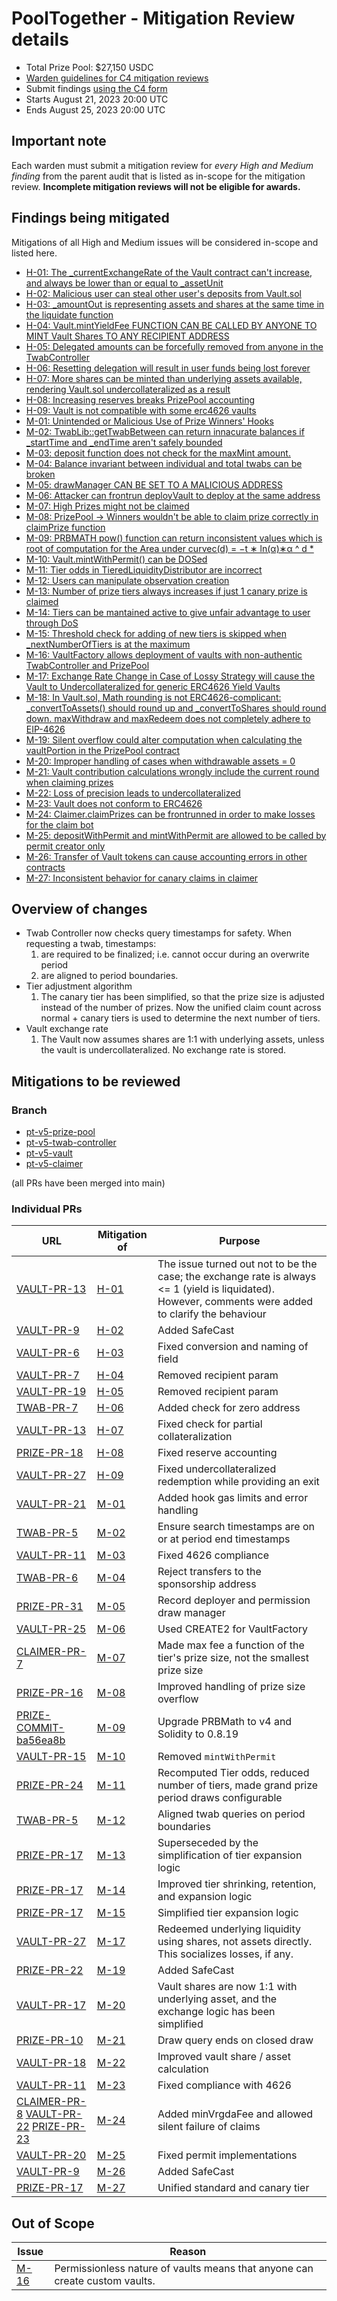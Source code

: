 # PoolTogether - Mitigation Review details
- Total Prize Pool: $27,150 USDC 
- [Warden guidelines for C4 mitigation reviews](https://code4rena.notion.site/Guidelines-for-C4-mitigation-reviews-ed10fc5cfbf640bd8dcec66f38b343c4)
- Submit findings [using the C4 form](https://code4rena.com/contests/2023-08-pooltogether-mitigation/submit)
- Starts August 21, 2023 20:00 UTC 
- Ends August 25, 2023 20:00 UTC 

## Important note 

Each warden must submit a mitigation review for *every High and Medium finding* from the parent audit that is listed as in-scope for the mitigation review. **Incomplete mitigation reviews will not be eligible for awards.**

## Findings being mitigated

Mitigations of all High and Medium issues will be considered in-scope and listed here.

- [H-01: The _currentExchangeRate of the Vault contract can't increase, and always be lower than or equal to _assetUnit](https://github.com/code-423n4/2023-07-pooltogether-findings/issues/443)
- [H-02: Malicious user can steal other user's deposits from Vault.sol](https://github.com/code-423n4/2023-07-pooltogether-findings/issues/439)
- [H-03: _amountOut is representing assets and shares at the same time in the liquidate function](https://github.com/code-423n4/2023-07-pooltogether-findings/issues/427)
- [H-04: Vault.mintYieldFee FUNCTION CAN BE CALLED BY ANYONE TO MINT Vault Shares TO ANY RECIPIENT ADDRESS](https://github.com/code-423n4/2023-07-pooltogether-findings/issues/396)
- [H-05: Delegated amounts can be forcefully removed from anyone in the TwabController](https://github.com/code-423n4/2023-07-pooltogether-findings/issues/351)
- [H-06: Resetting delegation will result in user funds being lost forever](https://github.com/code-423n4/2023-07-pooltogether-findings/issues/206)
- [H-07: More shares can be minted than underlying assets available, rendering Vault.sol undercollateralized as a result](https://github.com/code-423n4/2023-07-pooltogether-findings/issues/190)
- [H-08: Increasing reserves breaks PrizePool accounting](https://github.com/code-423n4/2023-07-pooltogether-findings/issues/147)
- [H-09: Vault is not compatible with some erc4626 vaults](https://github.com/code-423n4/2023-07-pooltogether-findings/issues/79)
- [M-01: Unintended or Malicious Use of Prize Winners' Hooks](https://github.com/code-423n4/2023-07-pooltogether-findings/issues/465)
- [M-02: TwabLib::getTwabBetween can return innacurate balances if _startTime and _endTime aren't safely bounded](https://github.com/code-423n4/2023-07-pooltogether-findings/issues/464)
- [M-03: deposit function does not check for the maxMint amount.](https://github.com/code-423n4/2023-07-pooltogether-findings/issues/458)
- [M-04: Balance invariant between individual and total twabs can be broken](https://github.com/code-423n4/2023-07-pooltogether-findings/issues/452)
- [M-05: drawManager CAN BE SET TO A MALICIOUS ADDRESS](https://github.com/code-423n4/2023-07-pooltogether-findings/issues/431)
- [M-06: Attacker can frontrun deployVault to deploy at the same address](https://github.com/code-423n4/2023-07-pooltogether-findings/issues/416)
- [M-07: High Prizes might not be claimed](https://github.com/code-423n4/2023-07-pooltogether-findings/issues/415)
- [M-08: PrizePool -> Winners wouldn't be able to claim prize correctly in claimPrize function](https://github.com/code-423n4/2023-07-pooltogether-findings/issues/399)
- [M-09: PRBMATH pow() function can return inconsistent values which is root of computation for the Area under curvec(d) = −t ∗ ln(α)∗α ^ d *](https://github.com/code-423n4/2023-07-pooltogether-findings/issues/395)
- [M-10: Vault.mintWithPermit() can be DOSed](https://github.com/code-423n4/2023-07-pooltogether-findings/issues/384)
- [M-11: Tier odds in TieredLiquidityDistributor are incorrect](https://github.com/code-423n4/2023-07-pooltogether-findings/issues/352)
- [M-12: Users can manipulate observation creation](https://github.com/code-423n4/2023-07-pooltogether-findings/issues/334)
- [M-13: Number of prize tiers always increases if just 1 canary prize is claimed](https://github.com/code-423n4/2023-07-pooltogether-findings/issues/332)
- [M-14: Tiers can be mantained active to give unfair advantage to user through DoS](https://github.com/code-423n4/2023-07-pooltogether-findings/issues/331)
- [M-15: Threshold check for adding of new tiers is skipped when _nextNumberOfTiers is at the maximum](https://github.com/code-423n4/2023-07-pooltogether-findings/issues/314)
- [M-16: VaultFactory allows deployment of vaults with non-authentic TwabController and PrizePool](https://github.com/code-423n4/2023-07-pooltogether-findings/issues/300)
- [M-17: Exchange Rate Change in Case of Lossy Strategy will cause the Vault to Undercollateralized for generic ERC4626 Yield Vaults](https://github.com/code-423n4/2023-07-pooltogether-findings/issues/256)
- [M-18: In Vault.sol, Math rounding is not ERC4626-complicant: _convertToAssets() should round up and _convertToShares should round down. maxWithdraw and maxRedeem does not completely adhere to EIP-4626](https://github.com/code-423n4/2023-07-pooltogether-findings/issues/250)
- [M-19: Silent overflow could alter computation when calculating the vaultPortion in the PrizePool contract](https://github.com/code-423n4/2023-07-pooltogether-findings/issues/243)
- [M-20: Improper handling of cases when withdrawable assets = 0](https://github.com/code-423n4/2023-07-pooltogether-findings/issues/180)
- [M-21: Vault contribution calculations wrongly include the current round when claiming prizes](https://github.com/code-423n4/2023-07-pooltogether-findings/issues/150)
- [M-22: Loss of precision leads to undercollateralized](https://github.com/code-423n4/2023-07-pooltogether-findings/issues/143)
- [M-23: Vault does not conform to ERC4626](https://github.com/code-423n4/2023-07-pooltogether-findings/issues/129)
- [M-24: Claimer.claimPrizes can be frontrunned in order to make losses for the claim bot](https://github.com/code-423n4/2023-07-pooltogether-findings/issues/115)
- [M-25: depositWithPermit and mintWithPermit are allowed to be called by permit creator only](https://github.com/code-423n4/2023-07-pooltogether-findings/issues/113)
- [M-26: Transfer of Vault tokens can cause accounting errors in other contracts](https://github.com/code-423n4/2023-07-pooltogether-findings/issues/91)
- [M-27: Inconsistent behavior for canary claims in claimer](https://github.com/code-423n4/2023-07-pooltogether-findings/issues/61)

## Overview of changes

- Twab Controller now checks query timestamps for safety. When requesting a twab, timestamps:
    1. are required to be finalized; i.e. cannot occur during an overwrite period
    2. are aligned to period boundaries.
- Tier adjustment algorithm
    1. The canary tier has been simplified, so that the prize size is adjusted instead of the number of prizes. Now the unified claim count across normal + canary tiers is used to determine the next number of tiers.
- Vault exchange rate
    1. The Vault now assumes shares are 1:1 with underlying assets, unless the vault is undercollateralized. No exchange rate is stored.

## Mitigations to be reviewed

### Branch

- [pt-v5-prize-pool](https://github.com/GenerationSoftware/pt-v5-prize-pool)
- [pt-v5-twab-controller](https://github.com/GenerationSoftware/pt-v5-twab-controller)
- [pt-v5-vault](https://github.com/GenerationSoftware/pt-v5-vault)
- [pt-v5-claimer](https://github.com/GenerationSoftware/pt-v5-claimer)

(all PRs have been merged into main)

### Individual PRs

| URL | Mitigation of | Purpose | 
| ----------- | ------------- | ----------- |
| [VAULT-PR-13](https://github.com/GenerationSoftware/pt-v5-vault/pull/13) | [H-01](https://github.com/code-423n4/2023-07-pooltogether-findings/issues/443) | The issue turned out not to be the case; the exchange rate is always <= 1 (yield is liquidated). However, comments were added to clarify the behaviour |
| [VAULT-PR-9](https://github.com/GenerationSoftware/pt-v5-vault/pull/9) | [H-02](https://github.com/code-423n4/2023-07-pooltogether-findings/issues/439) | Added SafeCast |
| [VAULT-PR-6](https://github.com/GenerationSoftware/pt-v5-vault/pull/6) | [H-03](https://github.com/code-423n4/2023-07-pooltogether-findings/issues/427) | Fixed conversion and naming of field |
| [VAULT-PR-7](https://github.com/GenerationSoftware/pt-v5-vault/pull/7)| [H-04](https://github.com/code-423n4/2023-07-pooltogether-findings/issues/396) | Removed recipient param |
| [VAULT-PR-19](https://github.com/GenerationSoftware/pt-v5-vault/pull/19) | [H-05](https://github.com/code-423n4/2023-07-pooltogether-findings/issues/351) | Removed recipient param |
| [TWAB-PR-7](https://github.com/GenerationSoftware/pt-v5-twab-controller/pull/7) | [H-06](https://github.com/code-423n4/2023-07-pooltogether-findings/issues/206) | Added check for zero address |
| [VAULT-PR-13](https://github.com/GenerationSoftware/pt-v5-vault/pull/13) | [H-07](https://github.com/code-423n4/2023-07-pooltogether-findings/issues/190) | Fixed check for partial collateralization |
| [PRIZE-PR-18](https://github.com/GenerationSoftware/pt-v5-prize-pool/pull/18) | [H-08](https://github.com/code-423n4/2023-07-pooltogether-findings/issues/147) | Fixed reserve accounting |
| [VAULT-PR-27](https://github.com/GenerationSoftware/pt-v5-vault/pull/27) | [H-09](https://github.com/code-423n4/2023-07-pooltogether-findings/issues/79) | Fixed undercollateralized redemption while providing an exit |
| [VAULT-PR-21](https://github.com/GenerationSoftware/pt-v5-vault/pull/21) | [M-01](https://github.com/code-423n4/2023-07-pooltogether-findings/issues/465) | Added hook gas limits and error handling |
| [TWAB-PR-5](https://github.com/GenerationSoftware/pt-v5-twab-controller/pull/5) | [M-02](https://github.com/code-423n4/2023-07-pooltogether-findings/issues/464) | Ensure search timestamps are on or at period end timestamps |
| [VAULT-PR-11](https://github.com/GenerationSoftware/pt-v5-vault/pull/11) | [M-03](https://github.com/code-423n4/2023-07-pooltogether-findings/issues/458) | Fixed 4626 compliance |
| [TWAB-PR-6](https://github.com/GenerationSoftware/pt-v5-twab-controller/pull/6) | [M-04](https://github.com/code-423n4/2023-07-pooltogether-findings/issues/452) | Reject transfers to the sponsorship address |
| [PRIZE-PR-31](https://github.com/GenerationSoftware/pt-v5-prize-pool/pull/31) | [M-05](https://github.com/code-423n4/2023-07-pooltogether-findings/issues/431) | Record deployer and permission draw manager |
| [VAULT-PR-25](https://github.com/GenerationSoftware/pt-v5-vault/pull/25) | [M-06](https://github.com/code-423n4/2023-07-pooltogether-findings/issues/416) | Used CREATE2 for VaultFactory |
| [CLAIMER-PR-7](https://github.com/GenerationSoftware/pt-v5-claimer/pull/7) | [M-07](https://github.com/code-423n4/2023-07-pooltogether-findings/issues/415) | Made max fee a function of the tier's prize size, not the smallest prize size |
| [PRIZE-PR-16](https://github.com/GenerationSoftware/pt-v5-prize-pool/pull/16) | [M-08](https://github.com/code-423n4/2023-07-pooltogether-findings/issues/399) | Improved handling of prize size overflow |
| [PRIZE-COMMIT-ba56ea8b](https://github.com/GenerationSoftware/pt-v5-prize-pool/commit/ba56ea8bac3bce06f1e08ae071a19954dd720b1f) | [M-09](https://github.com/code-423n4/2023-07-pooltogether-findings/issues/395) | Upgrade PRBMath to v4 and Solidity to 0.8.19 |
| [VAULT-PR-15](https://github.com/GenerationSoftware/pt-v5-vault/pull/15) | [M-10](https://github.com/code-423n4/2023-07-pooltogether-findings/issues/384) | Removed `mintWithPermit` |
| [PRIZE-PR-24](https://github.com/GenerationSoftware/pt-v5-prize-pool/pull/24) | [M-11](https://github.com/code-423n4/2023-07-pooltogether-findings/issues/352) | Recomputed Tier odds, reduced number of tiers, made grand prize period draws configurable |
| [TWAB-PR-5](https://github.com/GenerationSoftware/pt-v5-twab-controller/pull/5) | [M-12](https://github.com/code-423n4/2023-07-pooltogether-findings/issues/334) | Aligned twab queries on period boundaries |
| [PRIZE-PR-17](https://github.com/GenerationSoftware/pt-v5-prize-pool/pull/17) | [M-13](https://github.com/code-423n4/2023-07-pooltogether-findings/issues/332) | Superseceded by the simplification of tier expansion logic |
| [PRIZE-PR-17](https://github.com/GenerationSoftware/pt-v5-prize-pool/pull/17) | [M-14](https://github.com/code-423n4/2023-07-pooltogether-findings/issues/331) | Improved tier shrinking, retention, and expansion logic |
| [PRIZE-PR-17](https://github.com/GenerationSoftware/pt-v5-prize-pool/pull/17) | [M-15](https://github.com/code-423n4/2023-07-pooltogether-findings/issues/314) | Simplified tier expansion logic |
| [VAULT-PR-27](https://github.com/GenerationSoftware/pt-v5-vault/pull/27) | [M-17](https://github.com/code-423n4/2023-07-pooltogether-findings/issues/256) | Redeemed underlying liquidity using shares, not assets directly. This socializes losses, if any. |
| [PRIZE-PR-22](https://github.com/GenerationSoftware/pt-v5-prize-pool/pull/22) | [M-19](https://github.com/code-423n4/2023-07-pooltogether-findings/issues/243) | Added SafeCast |
| [VAULT-PR-17](https://github.com/GenerationSoftware/pt-v5-vault/pull/18) | [M-20](https://github.com/code-423n4/2023-07-pooltogether-findings/issues/180) | Vault shares are now 1:1 with underlying asset, and the exchange logic has been simplified |
| [PRIZE-PR-10](https://github.com/GenerationSoftware/pt-v5-prize-pool/pull/10) | [M-21](https://github.com/code-423n4/2023-07-pooltogether-findings/issues/150) | Draw query ends on closed draw |
| [VAULT-PR-18](https://github.com/GenerationSoftware/pt-v5-vault/pull/18) | [M-22](https://github.com/code-423n4/2023-07-pooltogether-findings/issues/143) | Improved vault share / asset calculation |
| [VAULT-PR-11](https://github.com/GenerationSoftware/pt-v5-vault/pull/11) | [M-23](https://github.com/code-423n4/2023-07-pooltogether-findings/issues/129) | Fixed compliance with 4626 |
| [CLAIMER-PR-8](https://github.com/GenerationSoftware/pt-v5-claimer/pull/8) [VAULT-PR-22](https://github.com/GenerationSoftware/pt-v5-vault/pull/22) [PRIZE-PR-23](https://github.com/GenerationSoftware/pt-v5-prize-pool/pull/23) | [M-24](https://github.com/code-423n4/2023-07-pooltogether-findings/issues/115) | Added minVrgdaFee and allowed silent failure of claims |
| [VAULT-PR-20](https://github.com/GenerationSoftware/pt-v5-vault/pull/20) | [M-25](https://github.com/code-423n4/2023-07-pooltogether-findings/issues/113) | Fixed permit implementations |
| [VAULT-PR-9](https://github.com/GenerationSoftware/pt-v5-vault/pull/9) | [M-26](https://github.com/code-423n4/2023-07-pooltogether-findings/issues/91) | Added SafeCast |
| [PRIZE-PR-17](https://github.com/GenerationSoftware/pt-v5-prize-pool/pull/17) | [M-27](https://github.com/code-423n4/2023-07-pooltogether-findings/issues/61) | Unified standard and canary tier |

## Out of Scope

| Issue | Reason |
| ----- | ------ |
| [M-16](https://github.com/code-423n4/2023-07-pooltogether-findings/issues/300) | Permissionless nature of vaults means that anyone can create custom vaults. |
